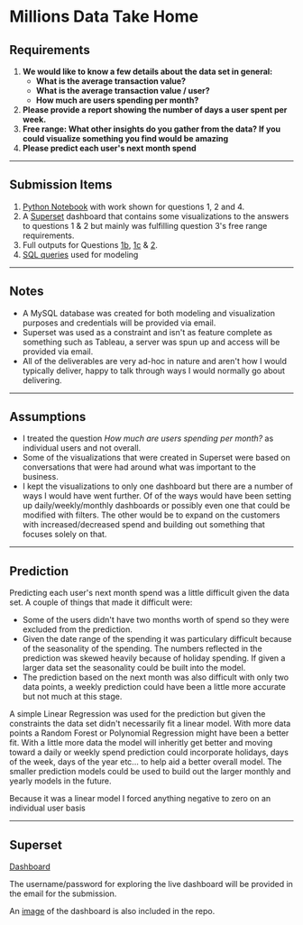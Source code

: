 # Millions Data Take Home

## Requirements

1. **We would like to know a few details about the data set in general:**
   - **What is the average transaction value?**
   - **What is the average transaction value / user?**
   - **How much are users spending per month?**
2. **Please provide a report showing the number of days a user spent per week.**
3. **Free range: What other insights do you gather from the data? If you could visualize something you find would be amazing**
4. **Please predict each user's next month spend**

---

## Submission Items

1. [Python Notebook](https://github.com/hftsdev/data-take-home/blob/main/take-home.ipynb) with work shown for questions 1, 2 and 4.
2. A [Superset](http://107.23.169.110:8088/superset/dashboard/millions) dashboard that contains some visualizations to the answers to questions 1 & 2 but mainly was fulfilling question 3's free range requirements.
3. Full outputs for Questions [1b](https://github.com/hftsdev/data-take-home/blob/main/Output%20Data/avg_tran_per_user.csv), [1c](https://github.com/hftsdev/data-take-home/blob/main/Output%20Data/monthly_spend_per_user.csv) & [2](https://github.com/hftsdev/data-take-home/blob/main/Output%20Data/days_users_spent_week.csv).
3. [SQL queries](https://github.com/hftsdev/data-take-home/blob/main/models.sql) used for modeling

---

## Notes

- A MySQL database was created for both modeling and visualization purposes and credentials will be provided via email.
- Superset was used as a constraint and isn't as feature complete as something such as Tableau, a server was spun up and access will be provided via email.
- All of the deliverables are very ad-hoc in nature and aren't how I would typically deliver, happy to talk through ways I would normally go about delivering.

---

## Assumptions

- I treated the question *How much are users spending per month?* as individual users and not overall.
- Some of the visualizations that were created in Superset were based on conversations that were had around what was important to the business.
- I kept the visualizations to only one dashboard but there are a number of ways I would have went further. Of of the ways would have been setting up daily/weekly/monthly dashboards or possibly even one that could be modified with filters. The other would be to expand on the customers with increased/decreased spend and building out something that focuses solely on that.

---

## Prediction

Predicting each user's next month spend was a little difficult given the data set. A couple of things that made it difficult were:

- Some of the users didn't have two months worth of spend so they were excluded from the prediction.
- Given the date range of the spending it was particulary difficult because of the seasonality of the spending. The numbers reflected in the prediction was skewed heavily because of holiday spending. If given a larger data set the seasonality could be built into the model.
- The prediction based on the next month was also difficult with only two data points, a weekly prediction could have been a little more accurate but not much at this stage.

A simple Linear Regression was used for the prediction but given the constraints the data set didn't necessarily fit a linear model. With more data points a Random Forest or Polynomial Regression might have been a better fit. With a little more data the model will inheritly get better and moving toward a daily or weekly spend prediction could incorporate holidays, days of the week, days of the year etc... to help aid a better overall model. The smaller prediction models could be used to build out the larger monthly and yearly models in the future.

Because it was a linear model I forced anything negative to zero on an individual user basis

---

## Superset

[Dashboard](http://107.23.169.110:8088/superset/dashboard/millions)

The username/password for exploring the live dashboard will be provided in the email for the submission.

An [image](https://github.com/hftsdev/data-take-home/blob/main/Dashboard.png) of the dashboard is also included in the repo.